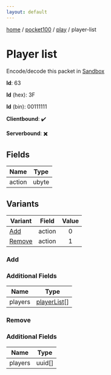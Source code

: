 ```yaml
---
layout: default
---
```


[home](/)  /  [pocket100](/protocol/pocket100)  /  [play](/protocol/pocket100/play)  /  player-list

# Player list

Encode/decode this packet in [Sandbox](../../../sandbox/pocket100#play.player_list)

**Id**: 63

**Id** (hex): 3F

**Id** (bin): 00111111

**Clientbound**: ✔️

**Serverbound**: ✖️

## Fields

Name | Type
---|---
action | ubyte

## Variants

Variant | Field | Value
---|---|:---:
[Add](#add) | action | 0
[Remove](#remove) | action | 1

### Add

### Additional Fields

Name | Type
---|---
players | [playerList](/protocol/pocket100/types/player-list)[]

### Remove

### Additional Fields

Name | Type
---|---
players | uuid[]
